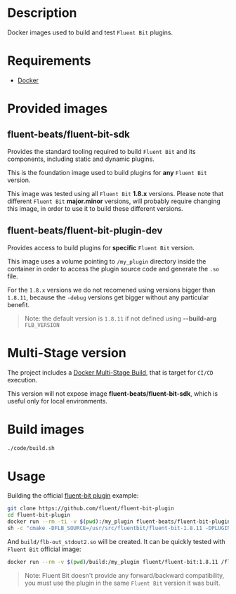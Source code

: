 # Description

Docker images used to build and test `Fluent Bit` plugins.

# Requirements

* [Docker](www.docker.com)


# Provided images

## fluent-beats/fluent-bit-sdk

Provides the standard tooling required to build `Fluent Bit` and its components, including static and dynamic plugins.

This is the foundation image used to build plugins for **any** `Fluent Bit` version.

This image was tested using all `Fluent Bit` **1.8.x** versions. Please note that different `Fluent Bit` **major.minor** versions, will probably require changing this image, in order to use it to build these different versions.

## fluent-beats/fluent-bit-plugin-dev

Provides access to build plugins for **specific** `Fluent Bit` version.

This image uses a volume pointing to `/my_plugin` directory inside the container in order to access the plugin source code and generate the `.so` file.

For the `1.8.x` versions we do not recomened using versions bigger than `1.8.11`, because the `-debug` versions get bigger without any particular benefit.

> Note: the default version is `1.8.11` if not defined using **--build-arg** `FLB_VERSION`

# Multi-Stage version

The project includes a [Docker Multi-Stage Build](https://docs.docker.com/build/building/multi-stage/), that is target for `CI/CD` execution.

This version will not expose image **fluent-beats/fluent-bit-sdk**, which is useful only for local environments.

# Build images
```bash
./code/build.sh
```

# Usage
Building the official [fluent-bit plugin](https://github.com/fluent/fluent-bit-plugin) example:

```bash
git clone https://github.com/fluent/fluent-bit-plugin
cd fluent-bit-plugin
docker run --rm -ti -v $(pwd):/my_plugin fluent-beats/fluent-bit-plugin-dev \
sh -c "cmake -DFLB_SOURCE=/usr/src/fluentbit/fluent-bit-1.8.11 -DPLUGIN_NAME=out_stdout2 ../ && make"
```

And `build/flb-out_stdout2.so` will be created. It can be quickly tested with `Fluent Bit` official image:

```bash
docker run --rm -v $(pwd)/build:/my_plugin fluent/fluent-bit:1.8.11 /fluent-bit/bin/fluent-bit -e /my_plugin/flb-out_stdout2.so -i cpu -o stdout2
```
> Note: Fluent Bit doesn't provide any forward/backward compatibility, you must use the plugin in the same `Fluent Bit` version it was built.